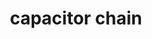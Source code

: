 ---
layout: post
title: "capacitor chain"
categories: [jewelry, misc]
medium: "ceramic capacitors, electrical solder, wire"
icon: /assets/images/icons/necklace.png
image: /assets/images/capacitor-necklace/necklace.jpg
images: 'images/capacitor-necklace'
permalink: /caps/
---